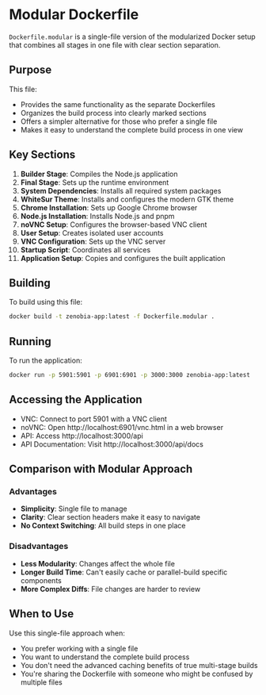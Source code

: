 # Modular Dockerfile

`Dockerfile.modular` is a single-file version of the modularized Docker setup that combines all stages in one file with clear section separation.

## Purpose

This file:

- Provides the same functionality as the separate Dockerfiles
- Organizes the build process into clearly marked sections
- Offers a simpler alternative for those who prefer a single file
- Makes it easy to understand the complete build process in one view

## Key Sections

1. **Builder Stage**: Compiles the Node.js application
2. **Final Stage**: Sets up the runtime environment
3. **System Dependencies**: Installs all required system packages
4. **WhiteSur Theme**: Installs and configures the modern GTK theme
5. **Chrome Installation**: Sets up Google Chrome browser
6. **Node.js Installation**: Installs Node.js and pnpm
7. **noVNC Setup**: Configures the browser-based VNC client
8. **User Setup**: Creates isolated user accounts
9. **VNC Configuration**: Sets up the VNC server
10. **Startup Script**: Coordinates all services
11. **Application Setup**: Copies and configures the built application

## Building

To build using this file:

```bash
docker build -t zenobia-app:latest -f Dockerfile.modular .
```

## Running

To run the application:

```bash
docker run -p 5901:5901 -p 6901:6901 -p 3000:3000 zenobia-app:latest
```

## Accessing the Application

- VNC: Connect to port 5901 with a VNC client
- noVNC: Open http://localhost:6901/vnc.html in a web browser
- API: Access http://localhost:3000/api
- API Documentation: Visit http://localhost:3000/api/docs

## Comparison with Modular Approach

### Advantages

- **Simplicity**: Single file to manage
- **Clarity**: Clear section headers make it easy to navigate
- **No Context Switching**: All build steps in one place

### Disadvantages

- **Less Modularity**: Changes affect the whole file
- **Longer Build Time**: Can't easily cache or parallel-build specific components
- **More Complex Diffs**: File changes are harder to review

## When to Use

Use this single-file approach when:

- You prefer working with a single file
- You want to understand the complete build process
- You don't need the advanced caching benefits of true multi-stage builds
- You're sharing the Dockerfile with someone who might be confused by multiple files